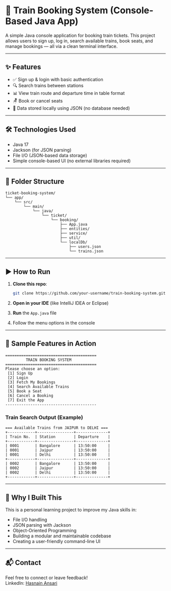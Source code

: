 
# 🚆 Train Booking System (Console-Based Java App)

A simple Java console application for booking train tickets. This project allows users to sign up, log in, search available trains, book seats, and manage bookings — all via a clean terminal interface.

---

## ✨ Features

- ✅ Sign up & login with basic authentication  
- 🔍 Search trains between stations  
- 📊 View train route and departure time in table format  
- 🪑 Book or cancel seats  
- 💾 Data stored locally using JSON (no database needed)

---

## 🛠 Technologies Used

- Java 17  
- Jackson (for JSON parsing)  
- File I/O (JSON-based data storage)  
- Simple console-based UI (no external libraries required)

---

## 📂 Folder Structure

```
ticket-booking-system/
└── app/
    └── src/
        └── main/
            └── java/
                └── ticket/
                    └── booking/
                        ├── App.java
                        ├── entities/
                        ├── service/
                        ├── util/
                        └── localDb/
                            ├── users.json
                            └── trains.json

```

---

## ▶️ How to Run

1. **Clone this repo**:
   ```bash
   git clone https://github.com/your-username/train-booking-system.git
   ```

2. **Open in your IDE** (like IntelliJ IDEA or Eclipse)

3. **Run** the `App.java` file

4. Follow the menu options in the console

---

## 📌 Sample Features in Action

```
========================================
         TRAIN BOOKING SYSTEM
========================================
Please choose an option:
 [1] Sign Up
 [2] Login
 [3] Fetch My Bookings
 [4] Search Available Trains
 [5] Book a Seat
 [6] Cancel a Booking
 [7] Exit the App
----------------------------------------
```

### Train Search Output (Example)
```
=== Available Trains from JAIPUR to DELHI ===
+------------+----------------+--------------+
| Train No.  | Station        | Departure    |
+------------+----------------+--------------+
| 0001       | Bangalore      | 13:50:00     |
| 0001       | Jaipur         | 13:50:00     |
| 0001       | Delhi          | 13:50:00     |
+------------+----------------+--------------+
| 0002       | Bangalore      | 13:50:00     |
| 0002       | Jaipur         | 13:50:00     |
| 0002       | Delhi          | 13:50:00     |
+------------+----------------+--------------+
```

---

## 🙋 Why I Built This

This is a personal learning project to improve my Java skills in:

- File I/O handling  
- JSON parsing with Jackson  
- Object-Oriented Programming  
- Building a modular and maintainable codebase  
- Creating a user-friendly command-line UI

---

## 📬 Contact

Feel free to connect or leave feedback!  
LinkedIn:  [Hasnain Ansari](www.linkedin.com/in/codzone)
